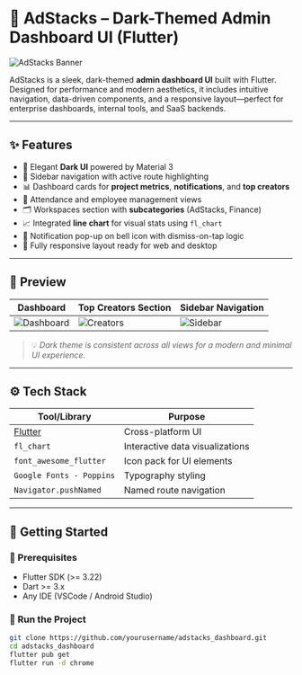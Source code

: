 # 🧭 AdStacks – Dark-Themed Admin Dashboard UI (Flutter)

![AdStacks Banner](https://i.imgur.com/your-banner.png) <!-- Replace with actual banner image if available -->

AdStacks is a sleek, dark-themed **admin dashboard UI** built with Flutter. Designed for performance and modern aesthetics, it includes intuitive navigation, data-driven components, and a responsive layout—perfect for enterprise dashboards, internal tools, and SaaS backends.

---

## ✨ Features

- 🎨 Elegant **Dark UI** powered by Material 3
- 🧭 Sidebar navigation with active route highlighting
- 📊 Dashboard cards for **project metrics**, **notifications**, and **top creators**
- 📅 Attendance and employee management views
- 🗂️ Workspaces section with **subcategories** (AdStacks, Finance)
- 📈 Integrated **line chart** for visual stats using `fl_chart`
- 🔔 Notification pop-up on bell icon with dismiss-on-tap logic
- 🔁 Fully responsive layout ready for web and desktop

---

## 📸 Preview

| Dashboard             | Top Creators Section      | Sidebar Navigation      |
|-----------------------|---------------------------|--------------------------|
| ![Dashboard](screenshots/dashboard.png) | ![Creators](screenshots/creators.png) | ![Sidebar](screenshots/sidebar.png) |

> 💡 *Dark theme is consistent across all views for a modern and minimal UI experience.*

---

## ⚙️ Tech Stack

| Tool/Library        | Purpose                     |
|---------------------|-----------------------------|
| [Flutter](https://flutter.dev) | Cross-platform UI |
| `fl_chart`          | Interactive data visualizations |
| `font_awesome_flutter` | Icon pack for UI elements |
| `Google Fonts - Poppins` | Typography styling |
| `Navigator.pushNamed` | Named route navigation |

---

## 🏁 Getting Started

### 🔧 Prerequisites

- Flutter SDK (>= 3.22)
- Dart >= 3.x
- Any IDE (VSCode / Android Studio)

### 🚀 Run the Project

```bash
git clone https://github.com/yourusername/adstacks_dashboard.git
cd adstacks_dashboard
flutter pub get
flutter run -d chrome
